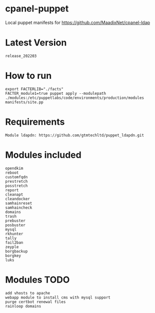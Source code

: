 # cpanel-puppet
Local puppet manifests for https://github.com/MaadixNet/cpanel-ldap

# Latest Version
    release_202203

# How to run

    export FACTERLIB="./facts"
    FACTER_module1=true puppet apply --modulepath ./modules:/etc/puppetlabs/code/environments/production/modules manifests/site.pp

# Requirements

    Module ldapdn: https://github.com/gtmtechltd/puppet_ldapdn.git

# Modules included

    opendkim
    reboot
    customfqdn
    prestretch
    posstretch
    report
    cleanapt
    cleandocker
    samhainreset
    samhaincheck
    domains
    trash
    prebuster
    posbuster
    mysql
    rkhunter
    tally
    fail2ban
    zeyple
    borgbackup
    borgkey
    luks

# Modules TODO

    add vhosts to apache
    webapp module to install cms with mysql support
    purge certbot renewal files
    rainloop domains

